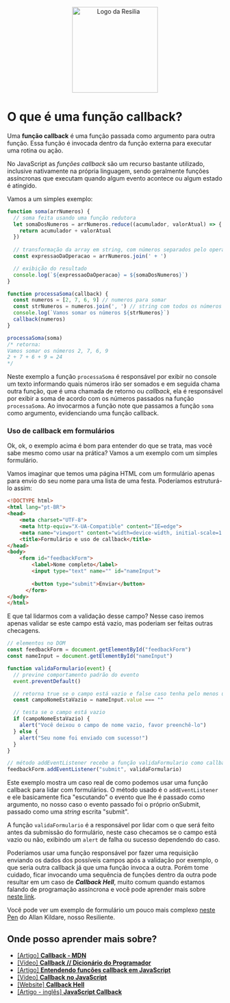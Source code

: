 <!-- VARIAVEIS -->
[callback-mdn]: https://developer.mozilla.org/pt-BR/docs/Glossary/Callback_function
[entendendo-callback-medium]: https://medium.com/totvsdevelopers/entendendo-fun%C3%A7%C3%B5es-callback-em-javascript-7b500dc7fa22
[callback-js-marco-bruno-yt]: https://www.youtube.com/watch?v=0haWgdHFuJw&ab_channel=MarcoBruno
[callback-codigo-fonte-tv-yt]: https://www.youtube.com/watch?v=zUtqTM6_-PM&ab_channel=C%C3%B3digoFonteTV
[callback-em-formulario-allan-kildare]: https://codepen.io/allankildare/pen/gOGaqRV
[callback-hell]: http://callbackhell.com/
[javascript-callbacks-js-tutorial]: https://www.javascripttutorial.net/javascript-callback/
<!-- FIM DAS VARIAVEIS -->

<p align="center">
    <img src="./assets/images/resilia_logo.png" alt="Logo da Resilia" width="200px">
</p>

# O que é uma função callback?
Uma **função callback** é uma função passada como argumento para outra função. Essa função é invocada dentro da função externa para executar uma rotina ou ação.

No JavaScript as *funções callback* são um recurso bastante utilizado, inclusive nativamente na própria linguagem, sendo geralmente funções assíncronas que executam quando algum evento acontece ou algum estado é atingido.

Vamos a um simples exemplo:

```javascript
function soma(arrNumeros) {
  // soma feita usando uma função redutora
  let somaDosNumeros = arrNumeros.reduce((acumulador, valorAtual) => {
    return acumulador + valorAtual
  })
  
  // transformação da array em string, com números separados pelo operador +
  const expressaoDaOperacao = arrNumeros.join(' + ')

  // exibição do resultado
  console.log(`${expressaoDaOperacao} = ${somaDosNumeros}`)
}

function processaSoma(callback) {
  const numeros = [2, 7, 6, 9] // numeros para somar
  const strNumeros = numeros.join(', ') // string com todos os números da array
  console.log(`Vamos somar os números ${strNumeros}`)
  callback(numeros)
}

processaSoma(soma)
/* retorna:
Vamos somar os números 2, 7, 6, 9
2 + 7 + 6 + 9 = 24
*/
```

Neste exemplo a função `processaSoma` é responsável por exibir no console um texto informando quais números irão ser somados e em seguida chama outra função, que é uma chamada de retorno ou *callback*, ela é responsável por exibir a soma de acordo com os números passados na função `processaSoma`. Ao invocarmos a função note que passamos a função `soma` como argumento, evidenciando uma função callback.

### Uso de callback em formulários
Ok, ok, o exemplo acima é bom para entender do que se trata, mas você sabe mesmo como usar na prática? Vamos a um exemplo com um simples formulário.

Vamos imaginar que temos uma página HTML com um formulário apenas para envio do seu nome para uma lista de uma festa. Poderíamos estruturá-lo assim:
```html
<!DOCTYPE html>
<html lang="pt-BR">
<head>
    <meta charset="UTF-8">
    <meta http-equiv="X-UA-Compatible" content="IE=edge">
    <meta name="viewport" content="width=device-width, initial-scale=1.0">
    <title>Formulário e uso de callback</title>
</head>
<body>
    <form id="feedbackForm">
        <label>Nome completo</label>
        <input type="text" name="" id="nameInput">
        
        <button type="submit">Enviar</button>
      </form>
</body>
</html>
```

E que tal lidarmos com a validação desse campo?
Nesse caso iremos apenas validar se este campo está vazio, mas poderiam ser feitas outras checagens.
```javascript
// elementos no DOM
const feedbackForm = document.getElementById("feedbackForm")
const nameInput = document.getElementById("nameInput")

function validaFormulario(event) {
  // previne comportamento padrão do evento
  event.preventDefault()

  // retorna true se o campo está vazio e false caso tenha pelo menos um caractere
  const campoNomeEstaVazio = nameInput.value === ""

  // testa se o campo está vazio
  if (campoNomeEstaVazio) {
    alert("Você deixou o campo de nome vazio, favor preenchê-lo")
  } else {
    alert("Seu nome foi enviado com sucesso!")
  }
}

// método addEventListener recebe a função validaFormulario como callback
feedbackForm.addEventListener("submit", validaFormulario)
```
Este exemplo mostra um caso real de como podemos usar uma função callback para lidar com formulários. O método usado é o `addEventListener` e ele basicamente fica "escutando" o evento que lhe é passado como argumento, no nosso caso o evento passado foi o próprio onSubmit, passado como uma *string* escrita "submit".

A função `validaFormulario` é a responsável por lidar com o que será feito antes da submissão do formulário, neste caso checamos se o campo está vazio ou não, exibindo um `alert` de falha ou sucesso dependendo do caso.

Poderíamos usar uma função responsável por fazer uma requisição enviando os dados dos possíveis campos após a validação por exemplo, o que seria outra callback já que uma função invoca a outra. Porém tome cuidado, ficar invocando uma sequência de funções dentro da outra pode resultar em um caso de ***Callback Hell***, muito comum quando estamos falando de programação assíncrona e você pode aprender mais sobre [neste link][callback-hell].

Você pode ver um exemplo de formulário um pouco mais complexo [neste Pen][callback-em-formulario-allan-kildare] do Allan Kildare, nosso Resiliente.

## Onde posso aprender mais sobre?
- [[Artigo] **Callback - MDN**][callback-mdn]
- [[Vídeo] **Callback // Dicionário do Programador**][callback-codigo-fonte-tv-yt]
- [[Artigo] **Entendendo funções callback em JavaScript**][entendendo-callback-medium]
- [[Vídeo] **Callback no JavaScript**][callback-js-marco-bruno-yt]
- [[Website] **Callback Hell**][callback-hell]
- [[Artigo - inglês] **JavaScript Callback**][javascript-callbacks-js-tutorial]

